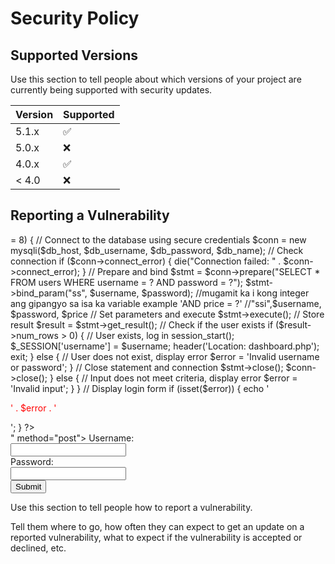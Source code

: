 # Security Policy




## Supported Versions

Use this section to tell people about which versions of your project are
currently being supported with security updates.

| Version | Supported          |
| ------- | ------------------ |
| 5.1.x   | :white_check_mark: |
| 5.0.x   | :x:                |
| 4.0.x   | :white_check_mark: |
| < 4.0   | :x:                |

## Reporting a Vulnerability

<?php
// Configuration file with secure database credentials
require_once 'config.php';

// Validate user input
if (isset($_POST['username']) && isset($_POST['password'])) {
    $username = filter_var($_POST['username'], FILTER_SANITIZE_STRING);
    $password = filter_var($_POST['password'], FILTER_SANITIZE_STRING);

    // Check if input meets specified criteria
    if (preg_match('/^[a-zA-Z0-9_]+$/', $username) && strlen($password) >= 8) {
        // Connect to the database using secure credentials
        $conn = new mysqli($db_host, $db_username, $db_password, $db_name);

        // Check connection
        if ($conn->connect_error) {
            die("Connection failed: " . $conn->connect_error);
        }

        // Prepare and bind
        $stmt = $conn->prepare("SELECT * FROM users WHERE username = ? AND password = ?");
        $stmt->bind_param("ss", $username, $password);
        //mugamit ka i kong integer ang gipangyo sa isa ka variable example 'AND price = ?'
        //"ssi",$username, $password, $price 

        // Set parameters and execute
        $stmt->execute();

        // Store result
        $result = $stmt->get_result();

        // Check if the user exists
        if ($result->num_rows > 0) {
            // User exists, log in
            session_start();
            $_SESSION['username'] = $username;
            header('Location: dashboard.php');
            exit;
        } else {
            // User does not exist, display error
            $error = 'Invalid username or password';
        }

        // Close statement and connection
        $stmt->close();
        $conn->close();
    } else {
        // Input does not meet criteria, display error
        $error = 'Invalid input';
    }
}

// Display login form
if (isset($error)) {
    echo '<p style="color: red;">' . $error . '</p>';
}
?>

<form action="<?php echo htmlspecialchars($_SERVER["PHP_SELF"]); ?>" method="post">
    <label for="username">Username:</label><br>
    <input type="text" id="username" name="username"><br>
    <label for="password">Password:</label><br>
    <input type="password" id="password" name="password"><br>
    <input type="submit" va
</form>




Use this section to tell people how to report a vulnerability.

Tell them where to go, how often they can expect to get an update on a
reported vulnerability, what to expect if the vulnerability is accepted or
declined, etc.
